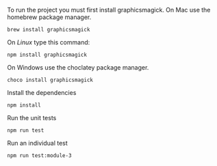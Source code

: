To run the project you must first install graphicsmagick.
On Mac use the homebrew package manager.
```
brew install graphicsmagick
```
On _Linux_ type this command:
```
npm install graphicsmagick
```
On Windows use the choclatey package manager.
```
choco install graphicsmagick
```
Install the dependencies
```
npm install
```
Run the unit tests
```
npm run test
```
Run an individual test
```
npm run test:module-3
```

